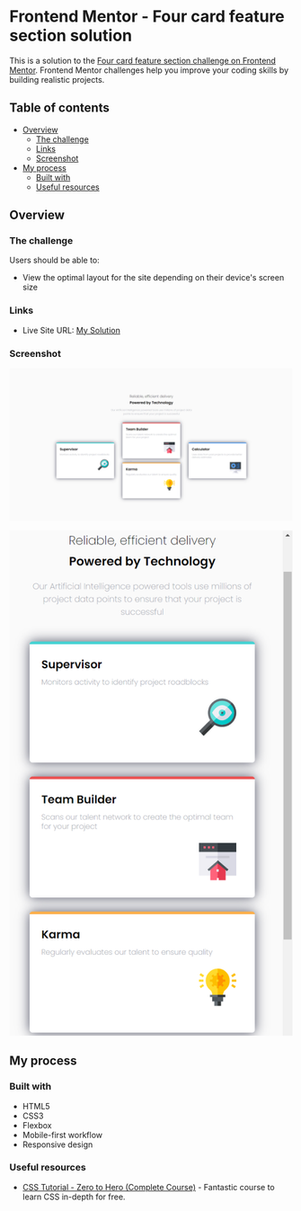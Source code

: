 # Frontend Mentor - Four card feature section solution

This is a solution to the [Four card feature section challenge on Frontend Mentor](https://www.frontendmentor.io/challenges/four-card-feature-section-weK1eFYK). Frontend Mentor challenges help you improve your coding skills by building realistic projects. 

## Table of contents

- [Overview](#overview)
  - [The challenge](#the-challenge)
  - [Links](#links)
  - [Screenshot](#screenshot)
- [My process](#my-process)
  - [Built with](#built-with)
  - [Useful resources](#useful-resources)

## Overview

### The challenge

Users should be able to:

- View the optimal layout for the site depending on their device's screen size

### Links

- Live Site URL: [My Solution](https://fecrol.github.io/FourCardFeatureSection/)

### Screenshot

![](./screenshots/desktop.PNG)

![](./screenshots/mobile.PNG)

## My process

### Built with

- HTML5
- CSS3
- Flexbox
- Mobile-first workflow
- Responsive design

### Useful resources

- [CSS Tutorial - Zero to Hero (Complete Course)](https://www.youtube.com/watch?v=1Rs2ND1ryYc&t=13174s) - Fantastic course to learn CSS in-depth for free.